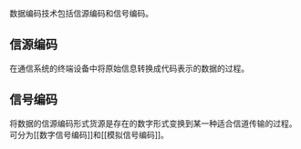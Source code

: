数据编码技术包括信源编码和信号编码。

## 信源编码

在通信系统的终端设备中将原始信息转换成代码表示的数据的过程。

## 信号编码

将数据的信源编码形式货源是存在的数字形式变换到某一种适合信道传输的过程。可分为[[数字信号编码]]和[[模拟信号编码]]。
